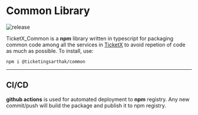 # Common Library
![release](https://github.com/SarthakJha/TicketX/workflows/release-common/badge.svg)


TicketX_Common is a **npm** library written in typescript for packaging common code among all the services in [TicketX](https://github.com/SarthakJha/TicketX) to avoid repetion of code as much as possible. To install, use:

`npm i @ticketingsarthak/common`
****
## CI/CD
**github actions** is used for automated deployment to **npm** registry. Any new commit/push will build the package and publish it to npm registry.
